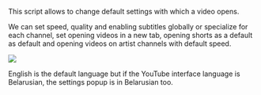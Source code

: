 This script allows to change default settings with which a video opens.

We can set speed, quality and enabling subtitles
globally or specialize for each channel, set opening videos in a new tab,
opening shorts as a default as default and
opening videos on artist channels with default speed.

![](@/en/illustration.jpg)

English is the default language but if the YouTube interface language is Belarusian,
the settings popup is in Belarusian too.